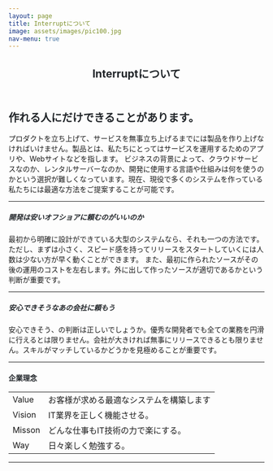 ```yaml
---
layout: page
title: Interruptについて
image: assets/images/pic100.jpg
nav-menu: true
---
```


<!-- Main -->
<div id="main" class="alt">

<!-- One -->
<section id="one">
	<div class="inner">
		<header class="major">
			<h1 style="color:#212529;">Interruptについて</h1>
		</header>

<!-- Content -->
<h2 id="content" style="color:#212529;">作れる人にだけできることがあります。</h2>
<p>プロダクトを立ち上げて、サービスを無事立ち上げるまでには製品を作り上げなければいけません。製品とは、私たちにとってはサービスを運用するためのアプリや、Webサイトなどを指します。
ビジネスの背景によって、クラウドサービスなのか、レンタルサーバーなのか、開発に使用する言語や仕組みは何を使うのかという選択が難しくなっています。現在、現役で多くのシステムを作っている私たちには最適な方法をご提案することが可能です。</p>
<div class="row">
	<div class="6u 12u$(small)">
    <hr class="major" />
		<h5 style="color:#212529;">開発は安いオフショアに頼むのがいいのか</h5>
		<p>最初から明確に設計ができている大型のシステムなら、それも一つの方法です。ただし、まずは小さく、スピード感を持ってリリースをスタートしていくには人数は少ない方が早く動くことができます。     また、最初に作られたソースがその後の運用のコストを左右します。外に出して作ったソースが適切であるかという判断が重要です。</p>
	</div>
	<div class="6u$ 12u$(small)">
    <hr class="major" />
		<h5 style="color:#212529;">安心できそうなあの会社に頼もう</h5>
		<p>安心できそう、の判断は正しいでしょうか。優秀な開発者でも全ての業務を円滑に行えるとは限りません。会社が大きければ無事にリリースできるとも限りません。スキルがマッチしているかどうかを見極めることが重要です。</p>
	</div>
	<!-- Break -->
</div>

<hr class="major" />


<h4  style="color:#212529;">企業理念</h4>
<div class="table-wrapper">
	<table>
		<tbody>
			<tr>
				<td>Value</td>
				<td>お客様が求める最適なシステムを構築します</td>
			</tr>
			<tr>
				<td>Vision</td>
				<td>IT業界を正しく機能させる。</td>
			</tr>
			<tr>
				<td>Misson</td>
				<td>どんな仕事もIT技術の力で楽にする。</td>
			</tr>
			<tr>
				<td>Way</td>
				<td>日々楽しく勉強する。</td>
			</tr>
		</tbody>
	</table>
</div>

<hr class="major" />

<!-- Break -->
</div>
